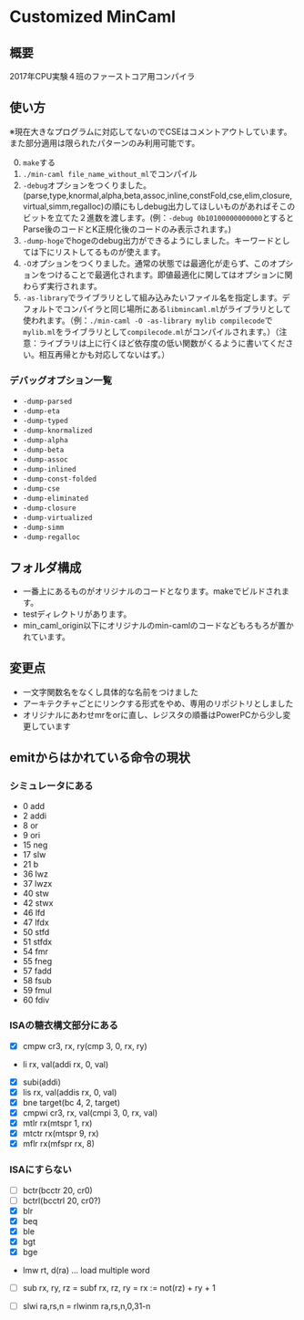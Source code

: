 # Customized MinCaml

## 概要

2017年CPU実験４班のファーストコア用コンパイラ

## 使い方

※現在大きなプログラムに対応してないのでCSEはコメントアウトしています。また部分適用は限られたパターンのみ利用可能です。

0. `make`する
0. `./min-caml file_name_without_ml`でコンパイル
0. `-debug`オプションをつくりました。(parse,type,knormal,alpha,beta,assoc,inline,constFold,cse,elim,closure,virtual,simm,regalloc)の順にもしdebug出力してほしいものがあればそこのビットを立てた２進数を渡します。(例：`-debug 0b10100000000000`とするとParse後のコードとK正規化後のコードのみ表示されます。)
0. `-dump-hoge`でhogeのdebug出力ができるようにしました。キーワードとしては下にリストしてるものが使えます。
0. `-O`オプションをつくりました。通常の状態では最適化が走らず、このオプションをつけることで最適化されます。即値最適化に関してはオプションに関わらず実行されます。
0. `-as-library`でライブラリとして組み込みたいファイル名を指定します。デフォルトでコンパイラと同じ場所にある`libmincaml.ml`がライブラリとして使われます。（例：`./min-caml -O -as-library mylib compilecode`で`mylib.ml`をライブラリとして`compilecode.ml`がコンパイルされます。）（注意：ライブラリは上に行くほど依存度の低い関数がくるように書いてください。相互再帰とかも対応してないはず。）

### デバッグオプション一覧

- `-dump-parsed`
- `-dump-eta`
- `-dump-typed`
- `-dump-knormalized`
- `-dump-alpha`
- `-dump-beta`
- `-dump-assoc`
- `-dump-inlined`
- `-dump-const-folded`
- `-dump-cse`
- `-dump-eliminated`
- `-dump-closure`
- `-dump-virtualized`
- `-dump-simm`
- `-dump-regalloc`

## フォルダ構成

- 一番上にあるものがオリジナルのコードとなります。makeでビルドされます。
- testディレクトリがあります。
- min_caml_origin以下にオリジナルのmin-camlのコードなどもろもろが置かれています。

## 変更点

- 一文字関数名をなくし具体的な名前をつけました
- アーキテクチャごとにリンクする形式をやめ、専用のリポジトリとしました
- オリジナルにあわせmrをorに直し、レジスタの順番はPowerPCから少し変更しています

## emitからはかれている命令の現状
### シミュレータにある

- 0 add
- 2 addi
- 8 or
- 9 ori
- 15 neg
- 17 slw
- 21 b
- 36 lwz
- 37 lwzx
- 40 stw
- 42 stwx
- 46 lfd
- 47 lfdx
- 50 stfd
- 51 stfdx
- 54 fmr
- 55 fneg
- 57 fadd
- 58 fsub
- 59 fmul
- 60 fdiv

### ISAの糖衣構文部分にある

- [x] cmpw cr3, rx, ry(cmp 3, 0, rx, ry)
- li rx, val(addi rx, 0, val)
- [x] subi(addi)
- [x] lis rx, val(addis rx, 0, val)
- [x] bne target(bc 4, 2, target)
- [x] cmpwi cr3, rx, val(cmpi 3, 0, rx, val)
- [x] mtlr rx(mtspr 1, rx)
- [x] mtctr rx(mtspr 9, rx)
- [x] mflr rx(mfspr rx, 8)

### ISAにすらない

- [ ] bctr(bcctr 20, cr0)
- [ ] bctrl(bcctrl 20, cr0?)
- [x] blr
- [x] beq
- [x] ble
- [x] bgt
- [x] bge
- lmw rt, d(ra) ... load multiple word
- [ ] sub rx, ry, rz = subf rx, rz, ry = rx := not(rz) + ry + 1
- [ ] slwi ra,rs,n =  rlwinm ra,rs,n,0,31-n

